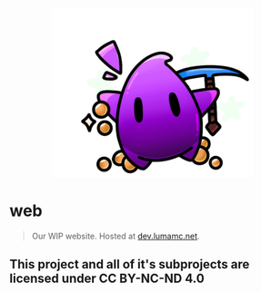 <p align="center">
  <a href="https://lumamc.net">
    <img src="https://github.com/LumaLibre/artwork/blob/master/web/EventLuma.png?raw=true" alt="Luma" width="" height="300">
  </a>
</p>

# web

> Our WIP website. Hosted at [dev.lumamc.net](https://dev.lumamc.net).

## This project and all of it's subprojects are licensed under CC BY-NC-ND 4.0 
